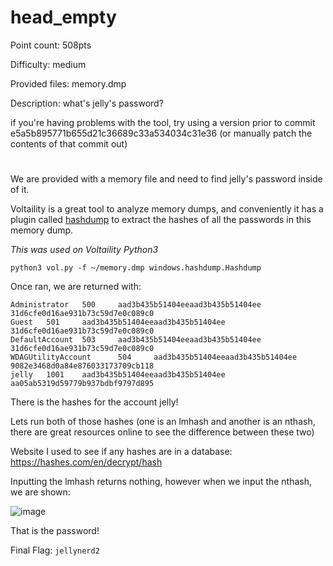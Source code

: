 # head_empty
Point count: 508pts

Difficulty: medium

Provided files: memory.dmp

Description: what's jelly's password?

if you're having problems with the tool, try using a version prior to commit e5a5b895771b655d21c36689c33a534034c31e36 (or manually patch the contents of that commit out)

# 

We are provided with a memory file and need to find jelly's password inside of it.

Voltaility is a great tool to analyze memory dumps, and conveniently it has a plugin called [hashdump](https://github.com/volatilityfoundation/volatility/blob/master/volatility/win32/hashdump.py) to extract the hashes of all the passwords in this memory dump. 


*This was used on Voltaility Python3*

`python3 vol.py -f ~/memory.dmp windows.hashdump.Hashdump` 

Once ran, we are returned with:
```
Administrator   500     aad3b435b51404eeaad3b435b51404ee        31d6cfe0d16ae931b73c59d7e0c089c0
Guest   501     aad3b435b51404eeaad3b435b51404ee        31d6cfe0d16ae931b73c59d7e0c089c0
DefaultAccount  503     aad3b435b51404eeaad3b435b51404ee        31d6cfe0d16ae931b73c59d7e0c089c0
WDAGUtilityAccount      504     aad3b435b51404eeaad3b435b51404ee        9082e3468d0a84e876033173709cb118
jelly   1001    aad3b435b51404eeaad3b435b51404ee        aa05ab5319d59779b937bdbf9797d895
```

There is the hashes for the account jelly!

Lets run both of those hashes (one is an lmhash and another is an nthash, there are great resources online to see the difference between these two)

Website I used to see if any hashes are in a database: https://hashes.com/en/decrypt/hash

Inputting the lmhash returns nothing, however when we input the nthash, we are shown:

![image](https://github.com/sa1181405/pbchocolate-private-writeups/assets/170969470/7085a0cc-c9ef-4bbd-a563-8358681bf28b)

That is the password!

Final Flag: `jellynerd2`

